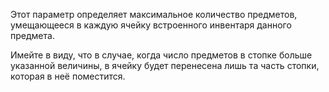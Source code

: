 Этот параметр определяет максимальное количество предметов, умещающееся в каждую ячейку встроенного инвентаря
данного предмета.

Имейте в виду, что в случае, когда число предметов в стопке больше указанной величины, в ячейку будет перенесена
лишь та часть стопки, которая в неё поместится.